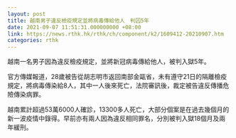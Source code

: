 ```yaml
---
layout: post
title: 越南男子違反檢疫規定並將病毒傳給他人　判囚5年
date: 2021-09-07 11:51:31.000000000 +08:00
link: https://news.rthk.hk/rthk/ch/component/k2/1609412-20210907.htm
categories: rthk
---
```


越南一名男子因為違反檢疫規定，並將新冠病毒傳給他人，被判入獄5年。

官方傳媒報道，28歲被告從胡志明市返回南部金甌省，未有遵守21日的隔離檢疫規定，將病毒傳染給8人，其中一人後來死亡，法院審訊後，裁定被告違反傳播危險傳染病罪。

越南累計超過53萬6000人確診，13300多人死亡，大部分個案是在過去幾個月的新一波疫情中錄得。早前亦有兩人因為違反相同罪名，分別被判入獄18個月及兩年緩刑。
